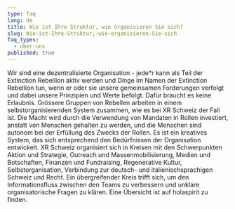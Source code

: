 ```yaml
---
type: faq
lang: de
title: Wie ist Ihre Struktur, wie organisieren Sie sich?
slug: Wie-ist-Ihre-Struktur,-wie-organisieren-Sie-sich
faq_types:
  - über-uns
published: true
---
```

Wir sind eine dezentralisierte Organisation - jede*r kann als Teil der Extinction Rebellion aktiv werden und Dinge im Namen der Extinction Rebellion tun, wenn er oder sie unsere gemeinsamen Forderungen verfolgt und dabei unsere Prinzipien und Werte befolgt. Dafür braucht es keine Erlaubnis. Grössere Gruppen von Rebellen arbeiten in einem selbstorganisierenden System zusammen, wie es bei XR Schweiz der Fall ist. Die Macht wird durch die Verwendung von Mandaten in Rollen investiert, anstatt von Menschen gehalten zu werden, und die Menschen sind autonom bei der Erfüllung des Zwecks der Rollen. Es ist ein kreatives System, das sich entsprechend den Bedürfnissen der Organisation entwickelt. XR Schweiz organisiert sich in Kreisen mit den Schwerpunkten Aktion und Strategie, Outreach und Massenmobilisierung, Medien und Botschaften, Finanzen und Fundraising, Regenerative Kultur, Selbstorganisation, Verbindung zur deutsch- und italienischsprachigen Schweiz und Recht. Ein übergreifender Kreis trifft sich, um den Informationsfluss zwischen den Teams zu verbessern und unklare organisatorische Fragen zu klären. Eine Übersicht ist auf holaspirit zu finden.